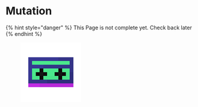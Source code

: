 # Mutation

{% hint style="danger" %}
This Page is not complete yet. Check back later
{% endhint %}

<figure><img src="https://github.com/ItsMePok/PFE/blob/wikiAssets/cassette/cassette_mutation.png?raw=true" alt=""><figcaption></figcaption></figure>

